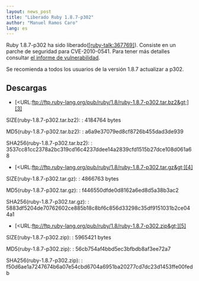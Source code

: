 ```yaml
---
layout: news_post
title: "Liberado Ruby 1.8.7-p302"
author: "Manuel Ramos Caro"
lang: es
---
```


Ruby 1.8.7-p302 ha sido liberado([\[ruby-talk:367769\]][1]). Consiste en
un parche de seguridad para CVE-2010-0541. Para tener más detalles
consultar [el informe de vulnerabilidad][2].

Se recomienda a todos los usuarios de la versión 1.8.7 actualizar a
p302.

## Descargas

* [&lt;URL:ftp://ftp.ruby-lang.org/pub/ruby/1.8/ruby-1.8.7-p302.tar.bz2&gt;][3]

SIZE(ruby-1.8.7-p302.tar.bz2):
: 4184764 bytes

MD5(ruby-1.8.7-p302.tar.bz2):
: a6a9e37079ed8cf8726b455dad3de939

SHA256(ruby-1.8.7-p302.tar.bz2):
: 3537cc81cc2378a2bc319cd16c4237ddee14a2839cfd1515b27dce108d061a68

* [&lt;URL:ftp://ftp.ruby-lang.org/pub/ruby/1.8/ruby-1.8.7-p302.tar.gz&gt;][4]

SIZE(ruby-1.8.7-p302.tar.gz):
: 4866763 bytes

MD5(ruby-1.8.7-p302.tar.gz):
: f446550dfde0d8162a6ed8d5a38b3ac2

SHA256(ruby-1.8.7-p302.tar.gz):
: 5883df5204de70762602ce885b18c8bf6c856d33298c35df9151031b2ce044a1

* [&lt;URL:ftp://ftp.ruby-lang.org/pub/ruby/1.8/ruby-1.8.7-p302.zip&gt;][5]

SIZE(ruby-1.8.7-p302.zip):
: 5965421 bytes

MD5(ruby-1.8.7-p302.zip):
: 56cb754af4bbd5ec3bfbdb8af3ee72a7

SHA256(ruby-1.8.7-p302.zip):
: f50d6ae1a7247674b6a07e54cbd6704a6951ba20277cd7dc23d1453ffe00fedb



[1]: http://blade.nagaokaut.ac.jp/cgi-bin/scat.rb/ruby/ruby-talk/367769 
[2]: http://www.ruby-lang.org/en/news/2010/08/16/xss-in-webrick-cve-2010-0541/ 
[3]: ftp://ftp.ruby-lang.org/pub/ruby/1.8/ruby-1.8.7-p302.tar.bz2 
[4]: ftp://ftp.ruby-lang.org/pub/ruby/1.8/ruby-1.8.7-p302.tar.gz 
[5]: ftp://ftp.ruby-lang.org/pub/ruby/1.8/ruby-1.8.7-p302.zip 

